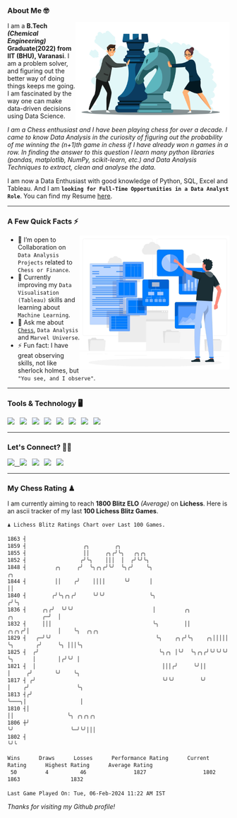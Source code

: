 ### About Me 🤓
<img align="right" alt="Coding" width="350" src="https://github.com/Laxman-Lakhan/Laxman-Lakhan/blob/master/Assets/Chess_Vector.jpg">   

I am a **B.Tech** _**(Chemical Engineering)**_ **Graduate(2022) from IIT (BHU), Varanasi**. I am a problem solver, and figuring out the better way of doing things keeps me going. I am fascinated by the way one can make data-driven decisions using Data Science. 

_I am a Chess enthusiast and I have been playing chess for over a decade. I came to know Data Analysis in the curiosity of figuring out the probability of me winning the (n+1)th game in chess if I have already won n games in a row. In finding the answer to this question I learn many python libraries (pandas, matplotlib, NumPy, scikit-learn, etc.) and Data Analysis Techniques to extract, clean and analyse the data._

I am now a Data Enthusiast with good knowledge of Python, SQL, Excel and Tableau. And I am **`looking for Full-Time Opportunities in a Data Analyst Role`**. You can find my Resume
 [here](https://drive.google.com/file/d/1UIOoogRLj5eGQFQBkuvMmTISZVdl2Ok7/view?usp=sharing).


---

### A Few Quick Facts ⚡️
<img align="right" alt="Coding" width="340" src="https://github.com/Laxman-Lakhan/Laxman-Lakhan/blob/master/Assets/Data_Vector.jpg">   

- 🤝 I’m open to Collaboration on `Data Analysis Projects` related to `Chess or Finance`.
- 📖 Currently improving my `Data Visualisation (Tableau)` skills and learning about `Machine Learning`.
- 💬 Ask me about [`Chess`](https://lichess.org/@/YourKingIsInDanger), `Data Analysis` and `Marvel Universe`.
- ⚡️ Fun fact: I have great observing skills, not like sherlock holmes, but `"You see, and I observe"`.

---
### Tools & Technology 🖥

<img src="https://img.shields.io/badge/Python-white?logo=Python&logoColor=ColorName&style=ShieldStyle" /> &nbsp;
<img src="https://img.shields.io/badge/MySQL-white?logo=MySQL&logoColor=ColorName&style=ShieldStyle" /> &nbsp;
<img src="https://img.shields.io/badge/Tableau-white?logo=Tableau&logoColor=ColorName&style=ShieldStyle" /> &nbsp;
<img src="https://img.shields.io/badge/Excel-white?logo=Microsoft+Excel&logoColor=196F3D&style=ShieldStyle" /> &nbsp;
<img src="https://img.shields.io/badge/Jupyter-white?logo=Jupyter&logoColor=ColorName&style=ShieldStyle" /> &nbsp;
<img src="https://img.shields.io/badge/pandas-white?logo=Pandas&logoColor=000080&style=ShieldStyle" /> &nbsp;
<img src="https://img.shields.io/badge/numpy-white?logo=Numpy&logoColor=85C1E9&style=ShieldStyle" /> &nbsp;
<img src="https://img.shields.io/badge/scikit learn-white?logo=Scikit+Learn&logoColor=ColorName&style=ShieldStyle" /> &nbsp;



---

### Let's Connect? 🫳🏻

<a href="mailto:laxmansingh.lakhan@gmail.com"> <img src="https://img.icons8.com/fluent/48/000000/gmail.png" width="3.5%"/> &nbsp;
[<img src="https://img.icons8.com/color/48/000000/linkedin.png" width="3.5%"/>](https://www.linkedin.com/in/laxman-lakhan/)  &nbsp;
[<img src="https://img.icons8.com/fluent/48/000000/facebook-new.png" width="3.5%"/>](https://www.facebook.com/s.laxmanlakhan/)  &nbsp;
[<img src="https://img.icons8.com/fluent/48/000000/instagram-new.png" width="3.5%"/>](https://www.instagram.com/laxman.lakhan/)  &nbsp;
[<img src="https://img.icons8.com/color/48/000000/twitter.png" width="3.5%"/>](https://twitter.com/laxman__lakhan)  &nbsp;

 ---
  
### My Chess Rating ♟
  
I am currently aiming to reach **1800 Blitz ELO** *(Average)* on **Lichess**. Here is an ascii tracker of my last **100 Lichess Blitz Games**.

  ```
  ♟︎ 𝙻𝚒𝚌𝚑𝚎𝚜𝚜 𝙱𝚕𝚒𝚝𝚣 𝚁𝚊𝚝𝚒𝚗𝚐𝚜 𝙲𝚑𝚊𝚛𝚝 𝚘𝚟𝚎𝚛 𝙻𝚊𝚜𝚝 𝟷00 𝙶𝚊𝚖𝚎𝚜.
  
1863 ┤
1859 ┤                  ╭╮        ╭╮
1855 ┤                  ││     ╭╮╭╯╰╮   ╭╮╭╮
1852 ┤                 ╭╯╰╮    │││  │  ╭╯╰╯╰╮
1848 ┤         ╭╮     ╭╯  ╰╮╭╮╭╯╰╯  ╰╮╭╯    ╰╮                                      ╭╮
1844 ┤         ││    ╭╯    ││││      ╰╯      │                                      ││
1840 ┤        ╭╯╰╮╭╮╭╯     ╰╯╰╯              ╰╮                                    ╭╯╰╮
1836 ┤     ╭╮╭╯  ╰╯╰╯                         │         ╭╮            ╭╮         ╭─╯  │
1832 ┤     │││                                ╰╮        ││       ╭╮╭╮╭╯│         │    ╰╮  ╭╮╭╮
1829 ┤   ╭─╯╰╯                                 ╰╮    ╭╮╭╯╰╮    ╭╮│││││ ╰╮       ╭╯     ╰╮ │││╰╮
1825 ┤  ╭╯                                      ╰╮╭╮ │╰╯  ╰╮╭╮╭╯╰╯╰╯╰╯  ╰╮      │       │╭╯╰╯ │
1821 ┤  │                                        │││╭╯     ╰╯││          │     ╭╯       ╰╯    ╰╮
1817 ┤ ╭╯                                        ╰╯╰╯        ╰╯          │    ╭╯               ╰╮
1813 ┤╭╯                                                                 ╰───╮│                 │
1810 ┤│                                                                      ││                 ╰╮ ╭╮╭╮╭╮
1806 ┼╯                                                                      ╰╯                  ╰─╯╰╯│││
1802 ┤                                                                                                ╰╯╰ 

Wins      Draws      Losses      Performance Rating      Current Rating      Highest Rating      Average Rating
   50         4          46               1827                  1802                1863                1832     

Last Game Played On: Tue, 06-Feb-2024 11:22 AM IST
  ```
  
  
*Thanks for visiting my Github profile!*
